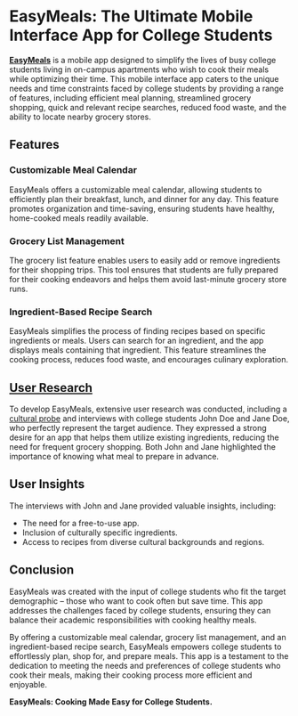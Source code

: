 # EasyMeals: The Ultimate Mobile Interface App for College Students

**[EasyMeals](https://www.figma.com/proto/d3grPInkYXJZabTRPOidNp/Individual-Assignment-2?node-id=6-1162&starting-point-node-id=6%3A1162&mode=design&t=m1j8zA6oGlhjS1NE-1)** is a mobile app designed to simplify the lives of busy college students living in on-campus apartments who wish to cook their meals while optimizing their time. This mobile interface app caters to the unique needs and time constraints faced by college students by providing a range of features, including efficient meal planning, streamlined grocery shopping, quick and relevant recipe searches, reduced food waste, and the ability to locate nearby grocery stores.

## Features

### Customizable Meal Calendar

EasyMeals offers a customizable meal calendar, allowing students to efficiently plan their breakfast, lunch, and dinner for any day. This feature promotes organization and time-saving, ensuring students have healthy, home-cooked meals readily available.

### Grocery List Management

The grocery list feature enables users to easily add or remove ingredients for their shopping trips. This tool ensures that students are fully prepared for their cooking endeavors and helps them avoid last-minute grocery store runs.

### Ingredient-Based Recipe Search

EasyMeals simplifies the process of finding recipes based on specific ingredients or meals. Users can search for an ingredient, and the app displays meals containing that ingredient. This feature streamlines the cooking process, reduces food waste, and encourages culinary exploration.

## [User Research](research)

To develop EasyMeals, extensive user research was conducted, including a [cultural probe](research) and interviews with college students John Doe and Jane Doe, who perfectly represent the target audience. They expressed a strong desire for an app that helps them utilize existing ingredients, reducing the need for frequent grocery shopping. Both John and Jane highlighted the importance of knowing what meal to prepare in advance.

## User Insights

The interviews with John and Jane provided valuable insights, including:

- The need for a free-to-use app.
- Inclusion of culturally specific ingredients.
- Access to recipes from diverse cultural backgrounds and regions.

## Conclusion

EasyMeals was created with the input of college students who fit the target demographic – those who want to cook often but save time. This app addresses the challenges faced by college students, ensuring they can balance their academic responsibilities with cooking healthy meals.

By offering a customizable meal calendar, grocery list management, and an ingredient-based recipe search, EasyMeals empowers college students to effortlessly plan, shop for, and prepare meals. This app is a testament to the dedication to meeting the needs and preferences of college students who cook their meals, making their cooking process more efficient and enjoyable.

**EasyMeals: Cooking Made Easy for College Students.**
